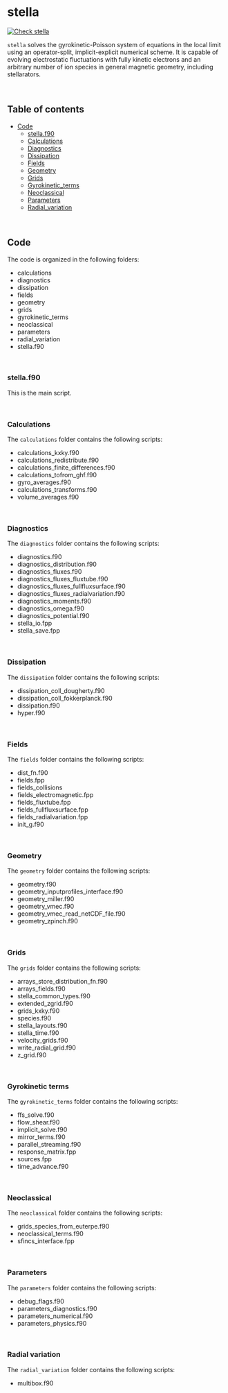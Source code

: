 # stella

[![Check stella](https://github.com/stellaGK/stella/actions/workflows/check_stella.yml/badge.svg)](https://github.com/stellaGK/stella/actions/workflows/check_stella.yml)

`stella` solves the gyrokinetic-Poisson system of equations in the local limit
using an operator-split, implicit-explicit numerical scheme. It is capable of
evolving electrostatic fluctuations with fully kinetic electrons and an
arbitrary number of ion species in general magnetic geometry, including
stellarators.

<br>

## Table of contents 
  * [Code](#code)
    + [stella.f90](#stellaf90)
    + [Calculations](#calculations)
    + [Diagnostics](#diagnostics)
    + [Dissipation](#dissipation)
    + [Fields](#fields)
    + [Geometry](#geometry)
    + [Grids](#grids)
    + [Gyrokinetic_terms](#gyrokinetic-terms)
    + [Neoclassical](#neoclassical)
    + [Parameters](#parameters)
    + [Radial_variation](#radial-variation)

<br>

## Code

The code is organized in the following folders:
- calculations 
- diagnostics  
- dissipation  
- fields  
- geometry  
- grids  
- gyrokinetic_terms  
- neoclassical  
- parameters  
- radial_variation  
- stella.f90

<br>

### stella.f90

This is the main script.

<br>

### Calculations

The `calculations` folder contains the following scripts:

- calculations_kxky.f90  
- calculations_redistribute.f90  
- calculations_finite_differences.f90  
- calculations_tofrom_ghf.f90  
- gyro_averages.f90  
- calculations_transforms.f90  
- volume_averages.f90

<br>

### Diagnostics

The `diagnostics` folder contains the following scripts:

- diagnostics.f90
- diagnostics_distribution.f90
- diagnostics_fluxes.f90
- diagnostics_fluxes_fluxtube.f90
- diagnostics_fluxes_fullfluxsurface.f90
- diagnostics_fluxes_radialvariation.f90
- diagnostics_moments.f90
- diagnostics_omega.f90
- diagnostics_potential.f90 
- stella_io.fpp
- stella_save.fpp

<br>


### Dissipation  

The `dissipation` folder contains the following scripts:

- dissipation_coll_dougherty.f90
- dissipation_coll_fokkerplanck.f90
- dissipation.f90
- hyper.f90

<br>


### Fields  

The `fields` folder contains the following scripts:

- dist_fn.f90
- fields.fpp
- fields_collisions
- fields_electromagnetic.fpp
- fields_fluxtube.fpp
- fields_fullfluxsurface.fpp
- fields_radialvariation.fpp
- init_g.f90

<br>


### Geometry  

The `geometry` folder contains the following scripts:

- geometry.f90
- geometry_inputprofiles_interface.f90
- geometry_miller.f90
- geometry_vmec.f90
- geometry_vmec_read_netCDF_file.f90
- geometry_zpinch.f90

<br>



### Grids  

The `grids` folder contains the following scripts:

- arrays_store_distribution_fn.f90
- arrays_fields.f90
- stella_common_types.f90
- extended_zgrid.f90
- grids_kxky.f90
- species.f90
- stella_layouts.f90
- stella_time.f90
- velocity_grids.f90
- write_radial_grid.f90
- z_grid.f90

<br>


### Gyrokinetic terms  

The `gyrokinetic_terms` folder contains the following scripts:

- ffs_solve.f90
- flow_shear.f90
- implicit_solve.f90
- mirror_terms.f90
- parallel_streaming.f90
- response_matrix.fpp
- sources.fpp
- time_advance.f90

<br>


### Neoclassical  

The `neoclassical` folder contains the following scripts:

- grids_species_from_euterpe.f90
- neoclassical_terms.f90
- sfincs_interface.fpp

<br>


### Parameters  

The `parameters` folder contains the following scripts:

- debug_flags.f90
- parameters_diagnostics.f90
- parameters_numerical.f90
- parameters_physics.f90

<br>

### Radial variation 

The `radial_variation` folder contains the following scripts:

- multibox.f90

<br>


